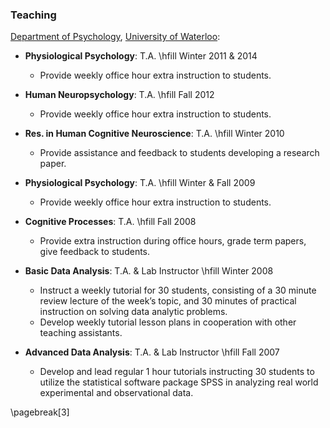 ### Teaching 

[Department of
Psychology](http://psychology.uwaterloo.ca), [University of
Waterloo](http://www.uwaterloo.ca/):

* **Physiological Psychology**: T.A. \hfill    Winter 2011 & 2014
    + Provide weekly office hour extra instruction to students.

* **Human Neuropsychology**: T.A. \hfill    Fall 2012
    + Provide weekly office hour extra instruction to students.

* **Res. in Human Cognitive Neuroscience**: T.A. \hfill    Winter 2010
    + Provide assistance and feedback to students developing a research paper.

* **Physiological Psychology**: T.A. \hfill    Winter & Fall 2009
    + Provide weekly office hour extra instruction to students.

* **Cognitive Processes**: T.A. \hfill    Fall 2008
    + Provide extra instruction during office hours, grade term papers, give feedback to students.

* **Basic Data Analysis**: T.A. & Lab Instructor \hfill    Winter 2008
    + Instruct a weekly tutorial for 30 students, consisting of a 30 minute review lecture of the week’s topic, and 30 minutes of practical instruction on solving data analytic problems.
    + Develop weekly tutorial lesson plans in cooperation with
	other teaching assistants.



* **Advanced Data Analysis**: T.A. & Lab Instructor \hfill Fall 2007
    + Develop and lead regular 1 hour tutorials instructing 30 students to utilize the statistical software package SPSS in analyzing real world experimental and observational data.


\pagebreak[3]
